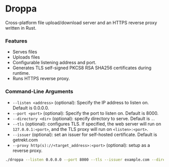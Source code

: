 # Droppa
Cross-platform file upload/download server and an HTTPS reverse proxy written in Rust.

### Features
- Serves files
- Uploads files
- Configurable listening address and port.
- Generates TLS self-signed PKCS8 RSA SHA256 certificates during runtime.
- Runs HTTPS reverse proxy.

### Command-Line Arguments

- `--listen <address>` (optional): Specify the IP address to listen on. Default is 0.0.0.0.
- `--port <port>` (optional): Specify the port to listen on. Default is 8000.
- `--directory <dir>` (optional): specify directory to serve. Default is `.`.
- `--tls` (optional): configures TLS. If specified, the web server will run on `127.0.0.1:<port>`, and the TLS proxy will run on `<listen>:<port>`.
- `--issuer` (optional): set an issuer for self-hosted certificate. Default is getrekt.com
- `--proxy http(s)://<target_address>:<port>` (optional): setup as a reverse proxy.
```bash
./droppa --listen 0.0.0.0 --port 8000 --tls --issuer example.com --directory .
```
